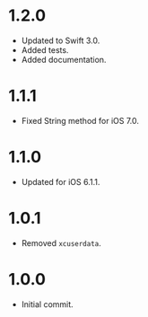 # 1.2.0

* Updated to Swift 3.0.
* Added tests.
* Added documentation.

# 1.1.1

* Fixed String method for iOS 7.0.

# 1.1.0

* Updated for iOS 6.1.1.

# 1.0.1

* Removed `xcuserdata`.

# 1.0.0

* Initial commit.